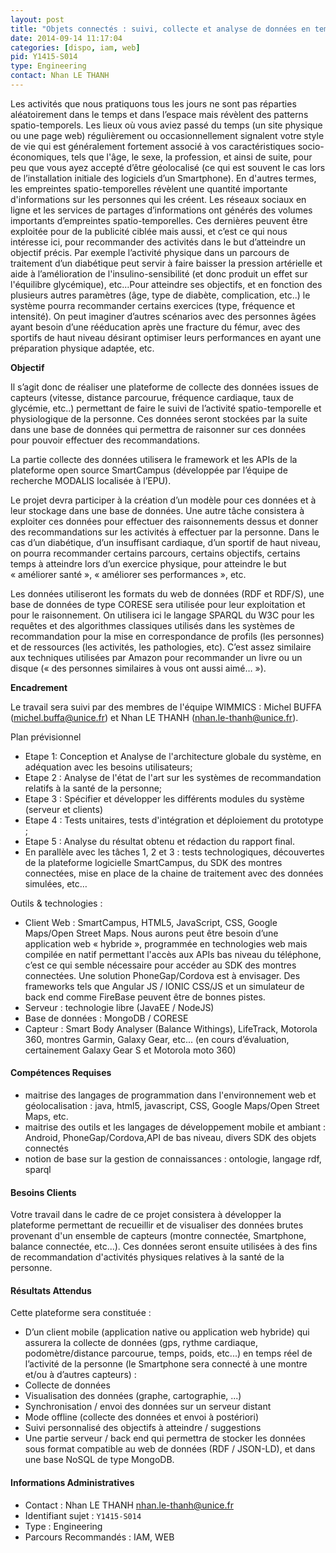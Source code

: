 ```yaml
---
layout: post
title: "Objets connectés : suivi, collecte et analyse de données en temps réel"
date: 2014-09-14 11:17:04
categories: [dispo, iam, web]
pid: Y1415-S014
type: Engineering
contact: Nhan LE THANH
---
```


Les activités que nous pratiquons tous les jours ne sont pas réparties aléatoirement dans le temps et dans l’espace mais révèlent  des patterns spatio-temporels. Les lieux où vous aviez passé du temps (un site physique ou une page web) régulièrement ou occasionnellement signalent votre style de vie qui est généralement fortement associé à vos caractéristiques socio-économiques, tels que l'âge, le sexe, la profession, et ainsi de suite, pour peu que vous ayez accepté d’être géolocalisé (ce qui est souvent le cas lors de l’installation initiale des logiciels d’un Smartphone). En d'autres termes, les empreintes spatio-temporelles révèlent une quantité importante d'informations sur les personnes qui les créent. Les réseaux sociaux en ligne et les services de partages d’informations ont générés des volumes importants d’empreintes spatio-temporelles. Ces dernières peuvent être exploitée pour de la publicité ciblée mais aussi, et c’est ce qui nous intéresse ici, pour recommander des activités dans le but d’atteindre un objectif précis. 
Par exemple l’activité physique dans un parcours de traitement d’un diabétique peut  servir à faire baisser  la pression artérielle et aide à l’amélioration de l'insulino-sensibilité (et donc produit un effet sur l'équilibre glycémique), etc…Pour atteindre ses objectifs, et en fonction des plusieurs autres paramètres (âge, type de diabète, complication, etc..) le système pourra recommander certains exercices (type, fréquence et intensité). On peut imaginer d’autres scénarios avec des personnes âgées ayant besoin d’une rééducation après une fracture du fémur, avec des sportifs de haut niveau désirant optimiser leurs performances en ayant une préparation physique adaptée, etc.

**Objectif**

Il s’agit donc de réaliser une plateforme de collecte des données issues de capteurs (vitesse, distance parcourue, fréquence cardiaque, taux de glycémie, etc..) permettant de faire le suivi de l’activité spatio-temporelle et physiologique de la personne. Ces données seront stockées par la suite dans une base de données qui permettra de raisonner sur ces données pour pouvoir effectuer des recommandations.  

La partie collecte des données utilisera le framework et les APIs de la plateforme open source SmartCampus (développée par l’équipe de recherche MODALIS localisée à l’EPU).

Le projet devra participer à la création d’un modèle pour ces données et à leur stockage dans une base de données. Une autre tâche consistera à exploiter ces données pour effectuer des raisonnements dessus et donner des recommandations sur les activités à effectuer par la personne. Dans le cas d’un diabétique, d’un insuffisant cardiaque, d’un sportif de haut niveau, on pourra recommander certains parcours, certains objectifs, certains temps à atteindre lors d’un exercice physique, pour atteindre le but « améliorer santé », « améliorer ses performances », etc. 

Les données utiliseront les formats du web de données (RDF et RDF/S), une base de données de type CORESE sera utilisée pour leur exploitation et pour le raisonnement. On utilisera ici le langage SPARQL du W3C pour les requêtes et des algorithmes classiques utilisés dans les systèmes de recommandation pour la mise en correspondance de profils (les personnes) et de ressources (les activités, les pathologies, etc). C’est assez similaire aux techniques utilisées par Amazon pour recommander un livre ou un disque (« des personnes similaires à vous ont aussi aimé… »).

**Encadrement**

Le travail sera suivi par des membres de l'équipe WIMMICS : Michel BUFFA (michel.buffa@unice.fr) et Nhan LE THANH (nhan.le-thanh@unice.fr).

Plan prévisionnel

-	Etape 1: Conception et Analyse de l'architecture globale du système, en adéquation avec les besoins utilisateurs;
-	Etape 2 : Analyse de l'état de l'art sur les systèmes de recommandation relatifs à la santé de la personne;
-	Etape 3 : Spécifier et développer les différents modules du système (serveur et clients)
-	Etape 4 : Tests unitaires, tests d'intégration et déploiement du prototype ;
-	Etape 5 : Analyse du résultat obtenu et rédaction du rapport final.
-	En parallèle avec les tâches 1, 2 et 3 : tests technologiques, découvertes de la plateforme logicielle SmartCampus, du SDK des  montres connectées, mise en place de la chaine de traitement avec des données simulées, etc…

Outils & technologies :  

-	Client Web : SmartCampus, HTML5, JavaScript, CSS,  Google Maps/Open Street Maps. Nous aurons peut être besoin d’une application web « hybride », programmée en technologies web mais compilée en natif permettant l'accès aux APIs bas niveau du téléphone, c’est ce qui semble nécessaire pour accéder au SDK des montres connectées. Une solution PhoneGap/Cordova est à envisager. Des frameworks tels que Angular JS / IONIC CSS/JS et un simulateur de back end comme FireBase peuvent être de bonnes pistes. 
-	Serveur : technologie libre (JavaEE / NodeJS)
-	Base de données : MongoDB / CORESE 
-	Capteur : Smart Body Analyser (Balance Withings), LifeTrack, Motorola 360, montres Garmin, Galaxy Gear, etc... (en cours d’évaluation, certainement Galaxy Gear S et Motorola moto 360)

#### Compétences Requises
- maitrise des langages de programmation dans l'environnement web et géolocalisation : java, html5, javascript, CSS, Google Maps/Open Street Maps, etc.
- maitrise des outils et les langages de développement mobile et ambiant : Android, PhoneGap/Cordova,API de bas niveau, divers SDK des objets connectés
- notion de base sur la gestion de connaissances : ontologie, langage rdf, sparql


#### Besoins Clients

Votre travail dans le cadre de ce projet consistera à développer la plateforme permettant de recueillir et de visualiser des données brutes provenant d'un ensemble de capteurs (montre connectée, Smartphone, balance connectée, etc...).  Ces données seront ensuite utilisées à des fins de recommandation d'activités physiques relatives à la santé de la personne.

#### Résultats Attendus

Cette plateforme sera constituée :

-	D’un client mobile (application native ou application web hybride) qui assurera la collecte de données (gps, rythme cardiaque, podomètre/distance parcourue, temps, poids, etc...) en temps réel de l’activité de la personne (le Smartphone sera connecté à une montre et/ou à d’autres capteurs) :
  -	Collecte de données
  - Visualisation des données (graphe, cartographie, ...)
  - Synchronisation / envoi des données sur un serveur distant
  - Mode offline (collecte des données et envoi à postériori)
  - Suivi personnalisé des objectifs à atteindre / suggestions
-	Une partie serveur / back end qui permettra de stocker les données sous format compatible au web de données (RDF / JSON-LD), et dans une base NoSQL de type MongoDB.
     

#### Informations Administratives
  * Contact : Nhan LE THANH <nhan.le-thanh@unice.fr>
  * Identifiant sujet : `Y1415-S014`
  * Type : Engineering
  * Parcours Recommandés : IAM, WEB

